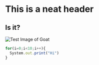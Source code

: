 # This is a neat header
## Is it?
![Test Image of Goat](https://upload.wikimedia.org/wikipedia/commons/b/b2/Hausziege_04.jpg)
```javascript
for(i=0;i<10;i++){
  System.out.print("Hi")
}
```
